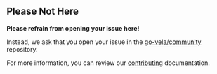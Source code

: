 ## Please Not Here

**Please refrain from opening your issue here!**

Instead, we ask that you open your issue in the [go-vela/community](https://github.com/go-vela/community) repository.

For more information, you can review our [contributing](../CONTRIBUTING.md) documentation.
